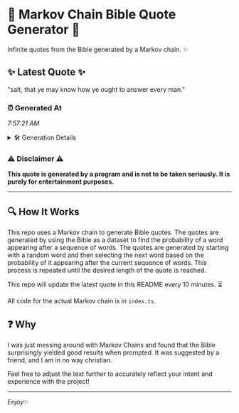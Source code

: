 # 📖 Markov Chain Bible Quote Generator 📖

Infinite quotes from the Bible generated by a Markov chain. ✨

## ✨ Latest Quote ✨
"salt, that ye may know how ye ought to answer every man."

### ⏰ Generated At
*7:57:21 AM*

<details>
    <summary>🛠️ Generation Details</summary>
    <p>
        <strong>🌱 Seed:</strong> salt,<br>
        <strong>🔄 Iterations:</strong> 11<br>
        <strong>📜 Context History:</strong><br>[ salt, ]: that<br>[ salt,, that ]: ye<br>[ salt,, that, ye ]: may<br>[ salt,, that, ye, may ]: know<br>[ salt,, that, ye, may, know ]: how<br>[ salt,, that, ye, may, know, how ]: ye<br>[ that, ye, may, know, how, ye ]: ought<br>[ ye, may, know, how, ye, ought ]: to<br>[ may, know, how, ye, ought, to ]: answer<br>[ know, how, ye, ought, to, answer ]: every<br>[ how, ye, ought, to, answer, every ]: man.<br>
    </p>
</details>

### ⚠️ Disclaimer ⚠️
**This quote is generated by a program and is not to be taken seriously. It is purely for entertainment purposes.**

---

## 🔍 How It Works

This repo uses a Markov chain to generate Bible quotes. The quotes are generated by using the Bible as a dataset to find the probability of a word appearing after a sequence of words. The quotes are generated by starting with a random word and then selecting the next word based on the probability of it appearing after the current sequence of words. This process is repeated until the desired length of the quote is reached.

This repo will update the latest quote in this README every 10 minutes. ⏳

All code for the actual Markov chain is in `index.ts`.

## ❓ Why

I was just messing around with Markov Chains and found that the Bible surprisingly yielded good results when prompted. 
It was suggested by a friend, and I am in no way christian.

Feel free to adjust the text further to accurately reflect your intent and experience with the project!

---

*Enjoy*✨
